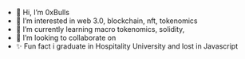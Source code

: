 - 👋 Hi, I’m 0xBulls
- 👀 I’m interested in web 3.0, blockchain, nft, tokenomics
- 🌱 I’m currently learning macro tokenomics, solidity,
- 💞️ I’m looking to collaborate on 
- ✨ Fun fact i graduate in Hospitality University and lost in Javascript

<!---
Bulltorned/Bulltorned is a ✨ special ✨ repository because its `README.md` (this file) appears on your GitHub profile.
You can click the Preview link to take a look at your changes.
--->
